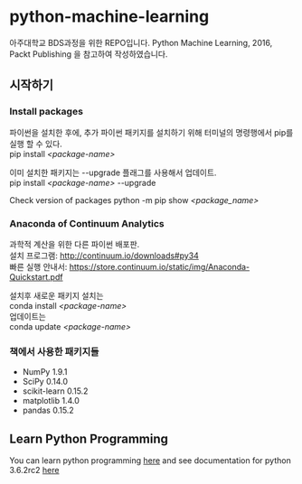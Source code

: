# python-machine-learning
아주대학교 BDS과정을 위한 REPO입니다. Python Machine Learning, 2016, Packt Publishing 을 참고하여 작성하였습니다.
## 시작하기
### Install packages
파이썬을 설치한 후에, 추가 파이썬 패키지를 설치하기 위해 터미널의 명령행에서 pip를 실행 할 수 있다.  
pip install *\<package-name\>*  

이미 설치한 패키지는 --upgrade 플래그를 사용해서 업데이트.  
pip install *\<package-name\>* --upgrade   

Check version of packages
python -m pip show *\<package_name\>*
### Anaconda of Continuum Analytics
과학적 계산을 위한 다른 파이썬 배포판.  
설치 프로그램: http://continuum.io/downloads#py34  
빠른 실행 안내서: https://store.continuum.io/static/img/Anaconda-Quickstart.pdf

설치후 새로운 패키지 설치는  
conda install *\<package-name\>*  
업데이트는  
conda update *\<package-name\>*
### 책에서 사용한 패키지들
- NumPy 1.9.1
- SciPy 0.14.0
- scikit-learn 0.15.2
- matplotlib 1.4.0
- pandas 0.15.2

## Learn Python Programming
You can learn python programming [here](https://www.programiz.com/python-programming) and see documentation for python 3.6.2rc2 [here](https://docs.python.org/3/)

